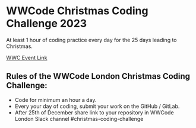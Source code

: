 # WWCode Christmas Coding Challenge 2023

At least 1 hour of coding practice every day for the 25 days leading to Christmas.

[WWC Event Link](https://www.meetup.com/women-who-code-london/events/297263928/)

## Rules of the WWCode London Christmas Coding Challenge:

- Code for minimum an hour a day.
- Every your day of coding, submit your work on the GitHub / GitLab.
- After 25th of December share link to your repository in WWCode London Slack channel #christmas-coding-challenge
